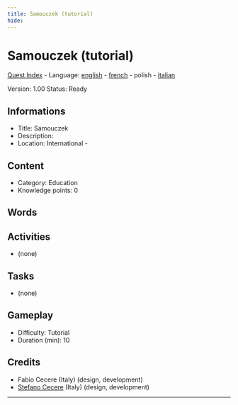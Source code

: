 ```yaml
---
title: Samouczek (tutorial)
hide:
---
```


# Samouczek (tutorial)
[Quest Index](./index.pl.md) - Language: [english](./tutorial.md) - [french](./tutorial.fr.md) - polish - [italian](./tutorial.it.md)

Version: 1.00
Status: Ready

## Informations

- Title: Samouczek
- Description: 
- Location: International - 
## Content
- Category: Education
- Knowledge points: 0
## Words
## Activities
- (none)

## Tasks
- (none)
## Gameplay
- Difficulty: Tutorial
- Duration (min): 10
## Credits
- Fabio Cecere (Italy) (design, development)
- [Stefano Cecere](https://stefanocecere.com) (Italy) (design, development)

---


